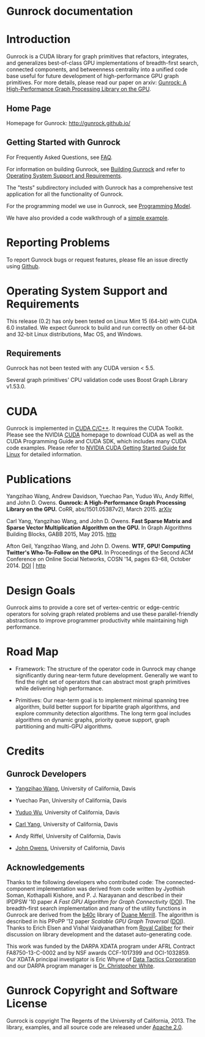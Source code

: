 Gunrock documentation
=====================

Introduction
============

Gunrock is a CUDA library for graph primitives that refactors,
integrates, and generalizes best-of-class GPU implementations
of breadth-first search, connected components, and betweenness
centrality into a unified code base useful for future
development of high-performance GPU graph primitives. For more
details, please read our paper on arxiv:
[Gunrock: A High-Performance Graph Processing Library on the GPU](http://arxiv.org/abs/1501.05387).

Home Page
---------

Homepage for Gunrock: <http://gunrock.github.io/>

Getting Started with Gunrock
----------------------------
For Frequently Asked Questions, see [FAQ](http://gunrock.github.io/gunrock/doc/0.1/faq.html).

For information on building Gunrock, see [Building Gunrock](http://gunrock.github.io/gunrock/doc/0.1/building_gunrock.html)
and refer to [Operating System Support and Requirements](https://github.com/gunrock/gunrock#operating-system-support-and-requirements).

The "tests" subdirectory included with Gunrock has a comprehensive test
application for all the functionality of Gunrock.

For the programming model we use in Gunrock, see [Programming Model](http://gunrock.github.io/gunrock/doc/0.1/programming_model.html).

We have also provided a code walkthrough of a [simple example](http://gunrock.github.io/gunrock/doc/0.1/simple_example.html).

Reporting Problems
==================

To report Gunrock bugs or request features, please file an issue
directly using [Github](https://github.com/gunrock/gunrock/issues).

<!-- TODO: Algorithm Input Size Limitations -->

Operating System Support and Requirements
=========================================

This release (0.2) has only been tested on Linux Mint 15 (64-bit) with
CUDA 6.0 installed. We expect Gunrock to build and run correctly on
other 64-bit and 32-bit Linux distributions, Mac OS, and Windows.

Requirements
------------

Gunrock has not been tested with any CUDA version < 5.5.

Several graph primitives' CPU validation code uses Boost Graph Library v1.53.0.

CUDA
====

Gunrock is implemented in [CUDA C/C++](http://developer.nvidia.com/cuda).  It
requires the CUDA Toolkit. Please see the NVIDIA
[CUDA](http://developer.nvidia.com/cuda-downloads) homepage to download CUDA as
well as the CUDA Programming Guide and CUDA SDK, which includes many CUDA code
examples. Please refer to [NVIDIA CUDA Getting Started Guide for
Linux](http://docs.nvidia.com/cuda/cuda-getting-started-guide-for-linux) for
detailed information.

Publications
============
Yangzihao Wang, Andrew Davidson, Yuechao Pan, Yuduo Wu, Andy Riffel, and John D. Owens. **Gunrock: A High-Performance Graph Processing Library on the GPU.** CoRR, abs/1501.05387v2), March 2015. [arXiv](http://arxiv.org/abs/1501.05387v2)

Carl Yang, Yangzihao Wang, and John D. Owens. **Fast Sparse Matrix and Sparse Vector Multiplication Algorithm on the GPU.** In Graph Algorithms Building Blocks, GABB 2015, May 2015. [http](http://www.escholarship.org/uc/item/1rq9t3j3)

Afton Geil, Yangzihao Wang, and John D. Owens. **WTF, GPU! Computing Twitter's Who-To-Follow on the GPU.** In Proceedings of the Second ACM Conference on Online Social Networks, COSN '14, pages 63–68, October 2014. [DOI](http://dx.doi.org/10.1145/2660460.2660481) | [http](http://escholarship.org/uc/item/5xq3q8k0)

Design Goals
============

Gunrock aims to provide a core set of vertex-centric or edge-centric
operators for solving graph related problems and use these
parallel-friendly abstractions to improve programmer productivity
while maintaining high performance.

Road Map
========

 - Framework: The structure of the operator code in Gunrock may change
   significantly during near-term future development. Generally we
   want to find the right set of operators that can abstract most
   graph primitives while delivering high performance.

 - Primitives: Our near-term goal is to implement minimal spanning tree algorithm, build better support for bipartite graph algorithms, and explore community detection algorithms. The long term goal includes algorithms on dynamic graphs, priority queue support, graph partitioning and multi-GPU algorithms.

Credits
=======

Gunrock Developers
------------------

- [Yangzihao Wang](http://www.idav.ucdavis.edu/~yzhwang/), University of
  California, Davis

- Yuechao Pan, University of
  California, Davis

- [Yuduo Wu](http://www.ece.ucdavis.edu/~wyd855/), University of California, Davis

- [Carl Yang](http://web.ece.ucdavis.edu/~ctcyang/), University of California, Davis

- Andy Riffel, University of California, Davis

- [John Owens](http://www.ece.ucdavis.edu/~jowens/), University of California,
  Davis

Acknowledgements
----------------

Thanks to the following developers who contributed code: The
connected-component implementation was derived from code written by
Jyothish Soman, Kothapalli Kishore, and P. J. Narayanan and described
in their IPDPSW '10 paper *A Fast GPU Algorithm for Graph
Connectivity* ([DOI](http://dx.doi.org/10.1109/IPDPSW.2010.5470817)).
The breadth-first search implementation and many of the utility
functions in Gunrock are derived from the
[b40c](http://code.google.com/p/back40computing/) library of
[Duane Merrill](https://sites.google.com/site/duanemerrill/). The
algorithm is described in his PPoPP '12 paper *Scalable GPU Graph
Traversal* ([DOI](http://dx.doi.org/10.1145/2370036.2145832)). Thanks
to Erich Elsen and Vishal Vaidyanathan from
[Royal Caliber](http://www.royal-caliber.com/) for their discussion on
library development and the dataset auto-generating code.

This work was funded by the DARPA XDATA program under AFRL Contract
FA8750-13-C-0002 and by NSF awards CCF-1017399 and OCI-1032859. Our
XDATA principal investigator is Eric Whyne of
[Data Tactics Corporation](http://www.data-tactics.com/) and our DARPA
program manager is
[Dr. Christopher White](http://www.darpa.mil/Our_Work/I2O/Personnel/Dr_Christopher_White.aspx).

Gunrock Copyright and Software License
======================================

Gunrock is copyright The Regents of the University of
California, 2013. The library, examples, and all source code are
released under
[Apache 2.0](http://www.apache.org/licenses/LICENSE-2.0).
